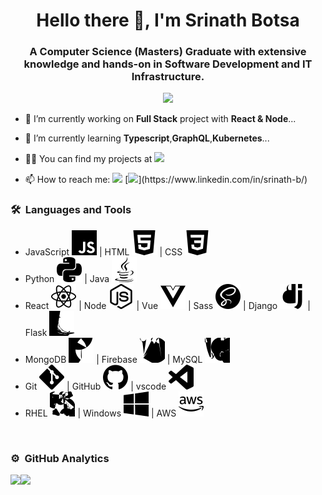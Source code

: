 <h1 align="center">Hello there 👋, I'm Srinath Botsa</h1>
<h3 align="center">A Computer Science (Masters) Graduate with extensive knowledge and hands-on in Software Development and IT Infrastructure.</h3>

<p align="center">
  <img src="https://komarev.com/ghpvc/?username=bsrinath9&color=blue&style=flat">
</p>


- 🔭 I’m currently working on **Full Stack** project with **React & Node**...
- 🌱 I’m currently learning **Typescript**,**GraphQL**,**Kubernetes**...
- 👨‍💻 You can find my projects at [![](https://img.shields.io/badge/GitHub-100000?style=for-the-badge&logo=github&logoColor=white)](https://github.com/bsrinath9/)
      
- 📫 How to reach me:
         [![](https://img.shields.io/badge/🌐website-gray?&style=for-the-badge)](https://bsrinath9.github.io) 
         [![](https://img.shields.io/badge/linkedin-%230077B5.svg?&style=for-the-badge&logo=linkedin&logoColor=white&target="popup")](https://www.linkedin.com/in/srinath-b/)
         
### 🛠 &nbsp;Languages and Tools

- JavaScript ![JavaScript](./resized-svg/javascript.svg) | HTML ![HTML](./resized-svg/html5.svg) | CSS ![CSS](./resized-svg/css3.svg)
- Python ![Python](./resized-svg/python.svg) | Java ![Java](./resized-svg/java.svg)
- React ![React](./resized-svg/react.svg) |  Node ![Node](./resized-svg/node-dot-js.svg) |  Vue ![Vue](./resized-svg/vue-dot-js.svg) |  Sass ![Sass](./resized-svg/sass.svg) |  Django ![Django](./resized-svg/django.svg) |  Flask ![Flask](./resized-svg/flask.svg)
- MongoDB ![MongoDB](./resized-svg/mongodb.svg) |  Firebase ![Firebase](./resized-svg/firebase.svg) |  MySQL ![MySQL](./resized-svg/mysql.svg)
- Git ![Git](./resized-svg/git.svg) |  GitHub ![GitHub](./resized-svg/github.svg) |  vscode ![vscode](./resized-svg/visualstudiocode.svg)
- RHEL ![RHEL](./resized-svg/linux.svg) |  Windows ![Windows](./resized-svg/windows.svg) | AWS ![AWS](./resized-svg/amazonaws.svg)
<br/>

### ⚙️  &nbsp;GitHub Analytics

<a href="https://github.com/bsrinath9">
 <img align="left" src="https://github-readme-stats.vercel.app/api?username=bsrinath9&theme=default&show_icons=true" />
</a>

<a href="https://github.com/bsrinath9">
  <img align="left" src="https://github-readme-stats.vercel.app/api/top-langs/?username=bsrinath9&theme=default&show_icons=true" />
</a>

